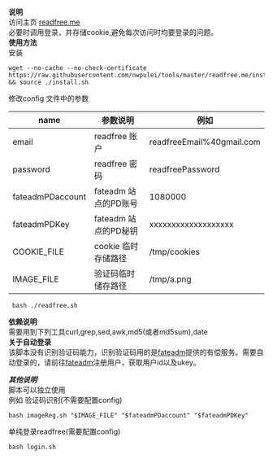 **说明**   
访问主页 [readfree.me](http://readfree.me)  
必要时调用登录，并存储cookie,避免每次访问时均要登录的问题。  
**使用方法**  
安装
```
wget --no-cache --no-check-certificate https://raw.githubusercontent.com/nwpulei/tools/master/readfree.me/install.sh && source ./install.sh
```
修改config 文件中的参数  

|  name   |  参数说明   |   例如  |
| --- | --- | --- |
|  email   |   readfree 账户  |   readfreeEmail%40gmail.com  |
|  password   |   readfree 密码  |   readfreePassword  |
|  fateadmPDaccount   |   fateadm 站点的PD账号   |  1080000   |
|  fateadmPDKey   |   fateadm 站点的PD秘钥   |  xxxxxxxxxxxxxxxxxxx   |
|  COOKIE_FILE   |  cookie 临时存储路径   |   /tmp/cookies  |
|  IMAGE_FILE   |  验证码临时储存路径   |  /tmp/a.png   |

```
 bash ./readfree.sh   
```
**依赖说明**  
需要用到下列工具curl,grep,sed,awk,md5(或者md5sum),date  
****关于自动登录****  
该脚本没有识别验证码能力，识别验证码用的是[fateadm](http://www.fateadm.com)提供的有偿服务。需要自动登录的，请前往[fateadm](http://www.fateadm.com)注册用户，获取用户id以及ukey。

***其他说明***  
脚本可以独立使用  
例如 验证码识别(不需要配置config)  
```
bash imageReg.sh "$IMAGE_FILE" "$fateadmPDaccount" "$fateadmPDKey"  
```
单纯登录readfree(需要配置config)  
```
bash login.sh  
```
